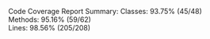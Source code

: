 

Code Coverage Report Summary:
  Classes: 93.75% (45/48)    
  Methods: 95.16% (59/62)    
  Lines:   98.56% (205/208)  


